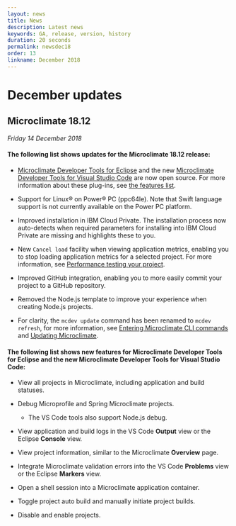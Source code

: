 ```yaml
---
layout: news
title: News
description: Latest news
keywords: GA, release, version, history
duration: 20 seconds
permalink: newsdec18
order: 13
linkname: December 2018
---
```


# December updates

## Microclimate 18.12

*Friday 14 December 2018*

#### The following list shows updates for the Microclimate 18.12 release:
- [Microclimate Developer Tools for Eclipse](mdteclipseoverview) and the new [Microclimate Developer Tools for Visual Studio Code](mdt-vsc-overview) are now open source. For more information about these plug-ins, see [the features list](#the-following-list-shows-new-features-for-microclimate-developer-tools-for-eclipse-and-the-new-microclimate-developer-tools-for-visual-studio-code).

- Support for Linux® on Power® PC (ppc64le). Note that Swift language support is not currently available on the Power PC platform.

- Improved installation in IBM Cloud Private. The installation process now auto-detects when required parameters for installing into IBM Cloud Private are missing and highlights these to you.

- New `Cancel load` facility when viewing application metrics, enabling you to stop loading application metrics for a selected project. For more information, see [Performance testing your project](performancetesting).

- Improved GitHub integration, enabling you to more easily commit your project to a GitHub repository.

- Removed the Node.js template to improve your experience when creating Node.js projects.

- For clarity, the `mcdev update` command has been renamed to `mcdev refresh`, for more information, see [Entering Microclimate CLI commands](clicommands) and [Updating Microclimate](updating).

#### The following list shows new features for Microclimate Developer Tools for Eclipse and the new Microclimate Developer Tools for Visual Studio Code:
- View all projects in Microclimate, including application and build statuses.

- Debug Microprofile and Spring Microclimate projects.
  - The VS Code tools also support Node.js debug.

- View application and build logs in the VS Code **Output** view or the Eclipse **Console** view.

- View project information, similar to the Microclimate **Overview** page.

- Integrate Microclimate validation errors into the VS Code **Problems** view or the Eclipse **Markers** view.

- Open a shell session into a Microclimate application container.

- Toggle project auto build and manually initiate project builds.

- Disable and enable projects.
